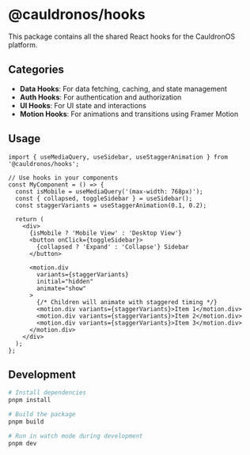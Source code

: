 # @cauldronos/hooks

This package contains all the shared React hooks for the CauldronOS platform.

## Categories

- **Data Hooks**: For data fetching, caching, and state management
- **Auth Hooks**: For authentication and authorization
- **UI Hooks**: For UI state and interactions
- **Motion Hooks**: For animations and transitions using Framer Motion

## Usage

```tsx
import { useMediaQuery, useSidebar, useStaggerAnimation } from '@cauldronos/hooks';

// Use hooks in your components
const MyComponent = () => {
  const isMobile = useMediaQuery('(max-width: 768px)');
  const { collapsed, toggleSidebar } = useSidebar();
  const staggerVariants = useStaggerAnimation(0.1, 0.2);
  
  return (
    <div>
      {isMobile ? 'Mobile View' : 'Desktop View'}
      <button onClick={toggleSidebar}>
        {collapsed ? 'Expand' : 'Collapse'} Sidebar
      </button>
      
      <motion.div
        variants={staggerVariants}
        initial="hidden"
        animate="show"
      >
        {/* Children will animate with staggered timing */}
        <motion.div variants={staggerVariants}>Item 1</motion.div>
        <motion.div variants={staggerVariants}>Item 2</motion.div>
        <motion.div variants={staggerVariants}>Item 3</motion.div>
      </motion.div>
    </div>
  );
};
```

## Development

```bash
# Install dependencies
pnpm install

# Build the package
pnpm build

# Run in watch mode during development
pnpm dev
```